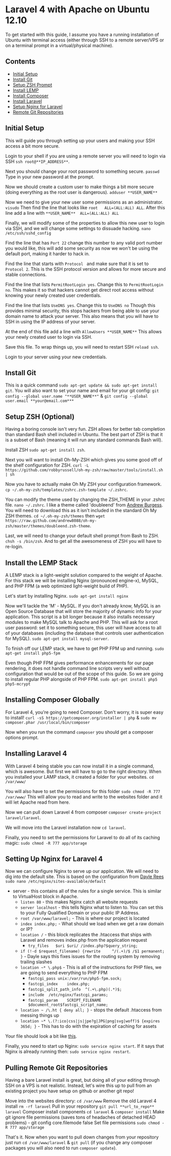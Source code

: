 # Laravel 4 with Apache on Ubuntu 12.10

To get started with this guide, I assume you have a running installation of Ubuntu with terminal access (either through SSH to a remote server/VPS or on a terminal prompt in a virtual/physical machine).

## Contents

- [Initial Setup](#initial-setup)
- [Install Git](#install-git)
- [Setup ZSH Prompt](#setup-zsh-optional)
- [Install LEMP](#install-the-lemp-stack)
- [Install Composer](#installing-composer-globally)
- [Install Laravel](#installing-laravel-4)
- [Setup Nginx for Laravel](#setting-up-nginx-for-laravel-4)
- [Remote Git Repositories](#pulling-remote-git-repositories)

## Initial Setup

This will guide you through setting up your users and making your SSH access a bit more secure.

Login to your shell if you are using a remote server you will need to login via SSH `ssh root@**IP_ADDRESS**`.

Next you should change your root password to something secure.
`passwd` Type in your new password at the prompt.

Now we should create a custom user to make things a bit more secure (doing everything as the root user is dangerous). `adduser **USER_NAME**`

Now we need to give your new user some permissions as an administrator. `visudo` Then find the line that looks like `root	ALL=(ALL:ALL) ALL`. After this line add a line with `**USER_NAME**	ALL=(ALL:ALL) ALL`

Finally, we will modify some of the properties to allow this new user to login via SSH, and we will change some settings to dissuade hacking. `nano /etc/ssh/sshd_config`

Find the line that has `Port 22` change this number to any valid port number you would like, this will add some security as now we won't be using the default port, making it harder to hack in.

Find the line that starts with `Protocol ` and make sure that it is set to `Protocol 2`. This is the SSH protocol version and allows for more secure and stable connections.

Find the line that lists `PermitRootLogin yes`. Change this to `PermitRootLogin no`. This makes it so that hackers cannot get direct root access without knowing your newly created user credentials.

Find the line that lists `UseDNS yes`. Change this to `UseDNS no` Though this provides minimal security, this stops hackers from being able to use your domain name to attack your server. This also means that you will have to SSH in using the IP address of your server.

At the end of this file add a line with `AllowUsers **USER_NAME**` This allows your newly created user to login via SSH.

Save this file. To wrap things up, you will need to restart SSH `reload ssh`.

Login to your server using your new credentials.

## Install Git

This is a quick command `sudo apt-get update && sudo apt-get install git`. You will also want to set your name and email for your git config: `git config --global user.name "**USER_NAME**"` & `git config --global user.email **your@email.com***`

## Setup ZSH (Optional)

Having a boring console isn't very fun. ZSH allows for better tab completion than standard Bash shell included in Ubuntu. The best part of ZSH is that it is a subset of Bash (meaning it will run any standard commands Bash will).

Install ZSH `sudo apt-get install zsh`.

Next you will want to install Oh-My-ZSH which gives you some good off of the shelf configuration for ZSH. `curl -L https://github.com/robbyrussell/oh-my-zsh/raw/master/tools/install.sh | sh`

Now you have to actually make Oh My ZSH your configuration framework. `cp ~/.oh-my-zsh/templates/zshrc.zsh-template ~/.zshrc`.

You can modify the theme used by changing the ZSH_THEME in your .zshrc file. `nano ~/.zshrc`. I like a theme called 'doubleend' from [Andrew Burgess](https://github.com/andrew8088/oh-my-zsh/blob/master/themes/doubleend.zsh-theme). You will need to download this as it isn't included in the standard Oh My ZSH themes. `cd ~/.oh-my-zsh/themes` then `wget https://raw.github.com/andrew8088/oh-my-zsh/master/themes/doubleend.zsh-theme`.

Last, we will need to change your default shell prompt from Bash to ZSH. `chsh -s /bin/zsh`. And to get all the awesomeness of ZSH you will have to re-login.

## Install the LEMP Stack

A LEMP stack is a light-weight solution compared to the weight of Apache. For this stack we will be installing Nginx (pronounced engine-x), MySQL, and PHP FPM (a web optimized light-weight build of PHP).

Let's start by installing Nginx. `sudo apt-get install nginx`

Now we'll tackle the 'M' - MySQL. If you don't already know, MySQL is an Open Source Database that will store the majority of dynamic info for your application. This script is a bit longer because it also installs necessary modules to make MySQL talk to Apache and PHP. This will ask for a root user password: set it to something secure, this user will have access to all of your databases (including the database that controls user authentication for MySQL). `sudo apt-get install mysql-server`.

To finish off our LEMP stack, we have to get PHP FPM up and running. `sudo apt-get install php5-fpm`

Even though PHP FPM gives performance enhancements for our page rendering, it does not handle command line scripts very well without configuration that would be out of the scope of this guide. So we are going to install regular PHP alongside of PHP FPM. `sudo apt-get install php5 php5-mcrypt`

## Installing Composer Globally

For Laravel 4, you're going to need Composer. Don't worry, it is super easy to install! `curl -sS https://getcomposer.org/installer | php` & `sudo mv composer.phar /usr/local/bin/composer`

Now when you run the command `composer` you should get a composer options prompt.

## Installing Laravel 4

With Laravel 4 being stable you can now install it in a single command, which is awesome. But first we will have to go to the right directory. When you installed your LAMP stack, it created a folder for your websites. `cd /var/www/`

You will also have to set the permissions for this folder `sudo chmod -R 777 /var/www/` This will allow you to read and write to the websites folder and it will let Apache read from here.

Now we can pull down Laravel 4 from composer `composer create-project laravel/laravel`.

We will move into the Laravel installation now `cd laravel`.

Finally, you need to set the permissions for Laravel to do all of its caching magic: `sudo chmod -R 777 app/storage`

## Setting Up Nginx for Laravel 4

Now we can configure Nginx to serve up our application. We will need to dig into the default site. This is based on the configuration from [Dayle Rees](https://github.com/daylerees/laravel-website-configs/blob/master/nginx.conf) `sudo nano /etc/nginx/sites-available/default`

- server - this contains all of the rules for a single service. This is similar to VirtualHost block in Apache.
	- `listen 80` - this makes Nginx catch all website requests
	- `server localhost` - this tells Nginx what to listen to. You can set this to your Fully Qualified Domain or your public IP Address.
	- `root /var/www/laravel;` - This is where our project is located
	- `index index.php;` - What should we load when we get a raw domain or IP?
	- `location /` - this block replicates the .htaccess that ships with Laravel and removes index.php from the application request
		- `try_files   $uri $uri/ /index.php?$query_string;`
	- `if (!-d $request_filename) {rewrite     ^/(.+)/$ /$1 permanent; }` - Dayle says this fixes issues for the routing system by removing trailing slashes
	- `location ~* \.php$` - This is all of the instructions for PHP files, we are going to send everything to PHP FPM
		- `fastcgi_pass	unix:/var/run/php5-fpm.sock;`
		- `fastcgi_index	index.php;`
		- `fastcgi_split_path_info	^(.+\.php)(.*)$;`
		- `include	/etc/nginx/fastcgi_params;`
		- `fastcgi_param	SCRIPT_FILENAME $document_root$fastcgi_script_name;`
	- `location ~ /\.ht { deny all; }` - stops the default .htaccess from messing things up
	- `location ~* \.(?:ico|css|js|jpe?g|JPG|png|svg|woff)$ {expires 365d; }` - This has to do with the expiration of caching for assets

Your file should look a bit like [this](files/nginx-default).

Finally, you need to start up Nginx: `sudo service nginx start`. If it says that Nginx is already running then: `sudo service nginx restart`.

## Pulling Remote Git Repositories

Having a bare Laravel install is great, but doing all of your editing through SSH on a VPS is not realistic. Instead, let's wire this up to pull from an existing project you have setup on github or another git repo!

Move into the websites directory: `cd /var/www`
Remove the old Laravel 4 install `rm -rf laravel`
Pull in your repository `git pull **url_to_repo** laravel`
Composer install components `cd laravel` & `composer install`
Make git ignore file permissions (saves tons of headaches of detached HEAD problems) - git config core.filemode false
Set file permissions `sudo chmod -R 777 app/storage`

That's it. Now when you want to pull down changes from your repository just run `cd /var/www/laravel` & `git pull` (if you change any composer packages you will also need to run `composer update`).

